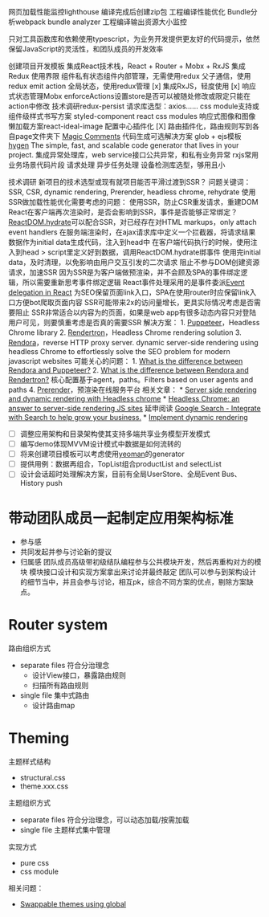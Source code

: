 网页加载性能监控lighthouse
编译完成后创建zip包
工程编译性能优化
Bundle分析webpack bundle analyzer
工程编译输出资源大小监控

只对工具函数库和依赖使用typescript，为业务开发提供更友好的代码提示，依然保留JavaScript的灵活性，和团队成员的开发效率

创建项目开发模板
  集成React技术栈，React + Router + Mobx + RxJS
    集成Redux
      使用界限
        组件私有状态组件内部管理，无需使用redux
        父子通信，使用redux emit action
        全局状态，使用redux管理
    [x] 集成RxJS，轻度使用
    [x] 响应式状态管理Mobx
      enforceActions设置store是否可以被随处修改或限定只能在action中修改
    技术调研redux-persist
  请求库选型：axios……
  css module支持或组件级样式书写方案
    styled-component
    react css modules
  响应式图像和图像懒加载方案react-ideal-image
  配置中心插件化
  [X] 路由插件化，路由规则写到各自page文件夹下
    [Magic Comments](https://webpack.js.org/api/module-methods/#magic-comments)
    代码生成可选解决方案
        glob + ejs模板
        [hygen](http://hygen.io) The simple, fast, and scalable code generator that lives in your project.
  集成异常处理库，web service接口公共异常，和私有业务异常
  rxjs常用业务场景代码片段
    请求处理
    异步任务处理
  设备检测库选型，够用且小

技术调研
  新项目的技术选型或现有就项目能否平滑过渡到SSR？
    问题关键词：SSR, CSR, dynamic rendering, Prerender, headless chrome, rehydrate
    使用SSR做加载性能优化需要考虑的问题：
      使用SSR，防止CSR重发请求，重建DOM
        React在客户端再次渲染时，是否会影响到SSR，事件是否能够正常绑定？
        [ReactDOM.hydrate](https://reactjs.org/docs/react-dom.html#hydrate)可以配合SSR，对已经存在对HTML markups，only attach event handlers
          在服务端渲染时，在ajax请求库中定义一个拦截器，将请求结果数据作为initial data生成<script>window.initialData[url]=data</script>代码，注入到head中
          在客户端代码执行的时候，使用注入到head > script里定义好到数据，调用ReactDOM.hydrate绑事件
          使用完initial data，及时清理，以免影响由用户交互引发的二次请求
      阻止不参与DOM创建资源请求，加速SSR
      因为SSR是为客户端做预渲染，并不会顾及SPA的事件绑定逻辑，所以需要重新思考事件绑定逻辑
        React事件处理采用的是事件委派[Event delegation in React](https://github.com/facebook/react/issues/13635)
      为SEO保留页面link入口，SPA在使用router时应保留link入口方便bot爬取页面内容
      SSR可能带来2x的访问量增长，更具实际情况考虑是否需要阻止
      SSR非常适合以内容为的页面，如果是web app有很多动态内容只对登陆用户可见，则要慎重考虑是否真的需要SSR
    解决方案：
      1. [Puppeteer](https://developers.google.com/web/tools/puppeteer/get-started)，Headless Chrome library
      2. [Rendertron](https://github.com/GoogleChrome/rendertron#installing--deploying)，Headless Chrome rendering solution
      3. [Rendora](https://github.com/rendora/rendora)，reverse HTTP proxy server. dynamic server-side rendering using headless Chrome to effortlessly solve the SEO problem for modern javascript websites
        可能关心的问题：
        1. [What is the difference between Rendora and Puppeteer?](https://github.com/rendora/rendora#what-is-the-difference-between-rendora-and-puppeteer)
        2. [What is the difference between Rendora and Rendertron?](https://github.com/rendora/rendora#what-is-the-difference-between-rendora-and-rendertron)
        核心配置基于agent，paths。Filters based on user agents and paths
      4. [Prerender](https://prerender.io/)，预渲染在线服务平台
    相关文章：
      * [Server side rendering and dynamic rendering with Headless chrome](https://medium.com/@shotap/server-side-rendering-and-dynamic-rendering-with-headless-chrome-f23cdabfae48)
      * [Headless Chrome: an answer to server-side rendering JS sites](https://developers.google.com/web/tools/puppeteer/articles/ssr)
    延申阅读
      [Google Search - Integrate with Search to help grow your business.](https://developers.google.com/search/)
        * [Implement dynamic rendering](https://developers.google.com/search/docs/guides/dynamic-rendering)

* [ ] 调整应用架构和目录架构使其支持多端共享业务模型开发模式
* [ ] 编写demo体现MVVM设计模式中数据是如何流转的
* [ ] 将来创建项目模板可以考虑使用[yeoman](https://yeoman.io/)的generator
* [ ] 提供用例：数据再组合，TopList组合productList and selectList
* [ ] 设计会话超时处理解决方案，目前有全局UserStore、全局Event Bus、History push

# 带动团队成员一起制定应用架构标准
* 参与感
* 共同发起并参与讨论新的提议
* 归属感
团队成员高级带初级结队编程参与公共模块开发，然后再重构对方的模块
模块接口设计和实现方案拿出来讨论并最终敲定
团队可以参与到架构设计的细节当中，并且会参与讨论，相互pk，综合不同方案的优点，剔除方案缺点。

# Router system
路由组织方式
* separate files 符合分治理念
  * 设计View接口，暴露路由规则
  * 扫描所有路由规则
* single file 集中式路由
  * 设计路由map

# Theming
主题样式结构
* structural.css
* theme.xxx.css

主题组织方式
* separate files 符合分治理念，可以动态加载/按需加载
* single file 主题样式集中管理

实现方式
* pure css
* css module

相关问题：
* [Swappable themes using global](https://github.com/css-modules/css-modules/issues/160)

